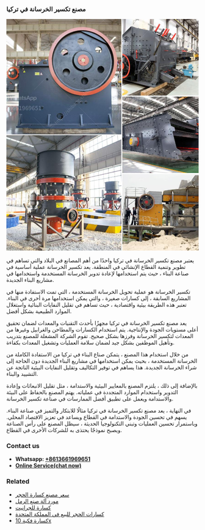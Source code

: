 <h3>مصنع تكسير الخرسانة في تركيا</h3><img src='1701853554.jpg' alt=''><p>يعتبر مصنع تكسير الخرسانة في تركيا واحدًا من أهم المصانع في البلاد والتي تساهم في تطوير وتنمية القطاع الإنشائي في المنطقة. يعد تكسير الخرسانة عملية أساسية في صناعة البناء ، حيث يتم استخدامها لإعادة تدوير الخرسانة المستخدمة واستخدامها في مشاريع البناء الجديدة.</p><p>تكسير الخرسانة هو عملية تحويل الخرسانة المستخدمة ، التي تمت الاستفادة منها في المشاريع السابقة ، إلى كسارات صغيرة ، والتي يمكن استخدامها مرة أخرى في البناء. تعتبر هذه الطريقة بيئية واقتصادية ، حيث تساهم في تقليل النفايات البنائية واستغلال الموارد الطبيعية بشكل أفضل.</p><p>يعد مصنع تكسير الخرسانة في تركيا مجهزًا بأحدث التقنيات والمعدات لضمان تحقيق أعلى مستويات الجودة والإنتاجية. يتم استخدام الكسارات والمطاحن والغرابيل وغيرها من المعدات لتكسير الخرسانة وفرزها بشكل صحيح. تقوم الشركة المشغلة للمصنع بتدريب وتأهيل الموظفين بشكل جيد لضمان سلامة العمليات وتشغيل المعدات بكفاءة.</p><p>من خلال استخدام هذا المصنع ، يتمكن صناع البناء في تركيا من الاستفادة الكاملة من الخرسانة المستخدمة ، بحيث يمكن استخدامها في مشاريع البناء الجديدة دون الحاجة إلى شراء الخرسانة الجديدة. هذا يساهم في توفير التكاليف وتقليل النفايات البيئية الناتجة عن التشييد والبناء.</p><p>بالإضافة إلى ذلك ، يلتزم المصنع بالمعايير البيئية والاستدامة ، مثل تقليل الانبعاثات وإعادة التدوير واستخدام الموارد المتجددة في عملياته. يهتم المصنع بالحفاظ على البيئة والاستدامة ويعمل على تطبيق أفضل الممارسات في صناعة تكسير الخرسانة.</p><p>في النهاية ، يعد مصنع تكسير الخرسانة في تركيا مثالًا للابتكار والتميز في صناعة البناء. يسهم في تحسين الجودة والاستدامة في القطاع ويساعد في تعزيز الاقتصاد المحلي. وباستمرار تحسين العمليات وتبني التكنولوجيا الحديثة ، سيظل المصنع على رأس الصناعة ويصبح نموذجًا يحتذى به للشركات الأخرى في القطاع.</p><h3>Contact us</h3><ul><li><strong>Whatsapp:&nbsp;<a href="https://wa.me/8613661969651">+8613661969651</a></strong></li><li><a href="https://swt.shibang-china.com/?git&amp;zhl&amp;مصنع تكسير الخرسانة في تركيا"><strong>Online Service(chat now)</strong></a></li></ul><h3>Related</h3><ul><li><a href='سعر مصنع كسارة الحجر.md'>سعر مصنع كسارة الحجر</a></li><li><a href='مورد آلة صنع الرمل.md'>مورد آلة صنع الرمل</a></li><li><a href='كسارة للجرانيت.md'>كسارة للجرانيت</a></li><li><a href='كسارات الحجر للبيع في المملكة المتحدة.md'>كسارات الحجر للبيع في المملكة المتحدة</a></li><li><a href='كسارة فكية 10x.md'>كسارة فكية 10x</a></li></ul>
